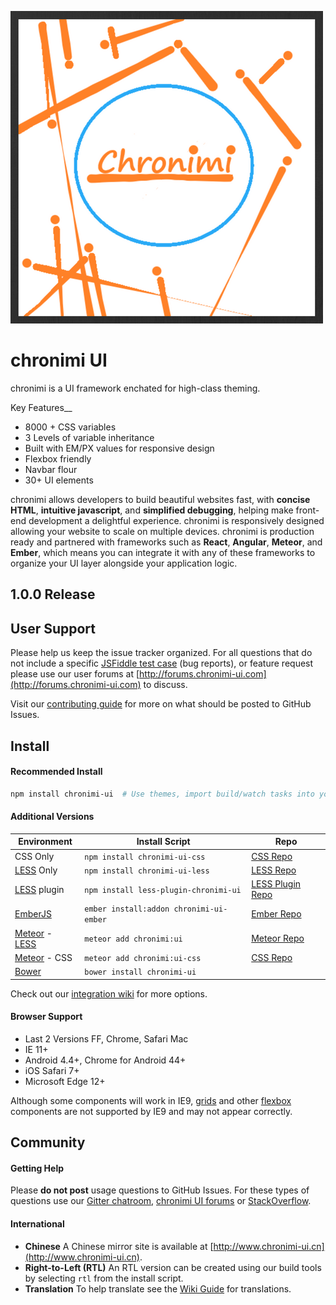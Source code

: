![chronimi](https://github.com/Cryptix720/Chronimi/blob/master/chronimi.png)

# chronimi UI



chronimi is a UI framework enchated for high-class theming.

Key Features__

* 8000 + CSS variables
* 3 Levels of variable inheritance
* Built with EM/PX values for responsive design
* Flexbox friendly
* Navbar flour
* 30+ UI elements


chronimi allows developers to build beautiful websites fast, with **concise HTML**, **intuitive javascript**, and **simplified debugging**, helping make front-end development a delightful experience. chronimi is responsively designed allowing your website to scale on multiple devices. chronimi is production ready and partnered with frameworks such as **React**, **Angular**, **Meteor**, and **Ember**, which means you can integrate it with any of these frameworks to organize your UI layer alongside your application logic.

## 1.0.0 Release



## User Support

Please help us keep the issue tracker organized. For all questions that do not include a specific [JSFiddle test case](https://jsfiddle.net/ca0rovs3/) (bug reports), or feature request please use our user forums at [http://forums.chronimi-ui.com](http://forums.chronimi-ui.com) to discuss.

Visit our [contributing guide](https://github.com/chronimi/blob/master/CONTRIBUTING.md) for more on what should be posted to GitHub Issues.

## Install

#### Recommended Install
```bash
npm install chronimi-ui  # Use themes, import build/watch tasks into your own gulpfile.
```


#### Additional Versions

Environment | Install Script | Repo
--- | --- | --- |
CSS Only | `npm install chronimi-ui-css` | [CSS Repo](https://github.com/chronimi-Org/chronimi-UI-CSS)
[LESS](https://github.com/less/less.js/) Only | `npm install chronimi-ui-less` | [LESS Repo](https://github.com/chronimi-Org/chronimi-UI-LESS)
[LESS](https://github.com/less/less.js/) plugin | `npm install less-plugin-chronimi-ui` | [LESS Plugin Repo](https://github.com/bassjobsen/less-plugin-chronimi-ui/)
[EmberJS](http://emberjs.com/) | `ember install:addon chronimi-ui-ember` | [Ember Repo](https://github.com/chronimi-Org/chronimi-UI-Ember)
|[Meteor](https://www.meteor.com/) - [LESS](https://github.com/less/less.js/) | `meteor add chronimi:ui` | [Meteor Repo](https://github.com/chronimi-Org/chronimi-UI-Meteor) |
|[Meteor](https://www.meteor.com/) - CSS | `meteor add chronimi:ui-css` | [CSS Repo](https://github.com/chronimi-Org/chronimi-UI-CSS) |
[Bower](http://bower.io/) | `bower install chronimi-ui` |

Check out our [integration wiki](https://github.com/chronimi-Org/chronimi-UI/wiki/Integration) for more options.

#### Browser Support

* Last 2 Versions FF, Chrome, Safari Mac
* IE 11+
* Android 4.4+, Chrome for Android 44+
* iOS Safari 7+
* Microsoft Edge 12+

Although some components will work in IE9, [grids](http://chronimi-ui.com/collections/grid.html) and other [flexbox](https://developer.mozilla.org/en-US/docs/Web/Guide/CSS/Flexible_boxes) components are not supported by IE9 and may not appear correctly.

## Community

#### Getting Help
Please **do not post** usage questions to GitHub Issues. For these types of questions use our [Gitter chatroom](https://gitter.im/chronimi-Org/chronimi-UI), [chronimi UI forums](http://forums.chronimi-ui.com) or [StackOverflow](http://stackoverflow.com/questions/tagged/chronimi-ui).



#### International

* **Chinese** A Chinese mirror site is available at [http://www.chronimi-ui.cn](http://www.chronimi-ui.cn).
* **Right-to-Left (RTL)** An RTL version can be created using our build tools by selecting `rtl` from the install script.
* **Translation** To help translate see the [Wiki Guide](https://github.com/chronimi-Org/chronimi-UI/wiki/Translating-chronimi-UI-Docs) for translations.


